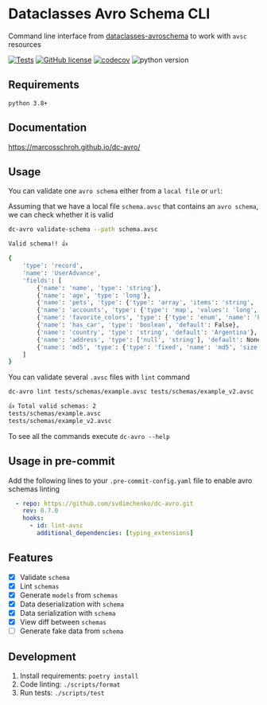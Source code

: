 # Dataclasses Avro Schema CLI

Command line interface from [dataclasses-avroschema](https://github.com/marcosschroh/dataclasses-avroschema) to work with `avsc` resources

[![Tests](https://github.com/marcosschroh/dc-avro/actions/workflows/tests.yaml/badge.svg)](https://github.com/marcosschroh/dc-avro/actions/workflows/tests.yaml)
[![GitHub license](https://img.shields.io/github/license/marcosschroh/dc-avro.svg)](https://github.com/marcosschroh/dc-avro/blob/master/LICENSE)
[![codecov](https://codecov.io/gh/marcosschroh/dc-avro/branch/master/graph/badge.svg)](https://codecov.io/gh/marcosschroh/dc-avro)
![python version](https://img.shields.io/badge/python-3.8%2B-yellowgreen)

## Requirements

`python 3.8+`

## Documentation

https://marcosschroh.github.io/dc-avro/

## Usage

You can validate one `avro schema` either from a `local file` or `url`:

Assuming that we have a local file `schema.avsc` that contains an `avro schema`, we can check whether it is valid

```bash
dc-avro validate-schema --path schema.avsc

Valid schema!! 👍 

{
    'type': 'record',
    'name': 'UserAdvance',
    'fields': [
        {'name': 'name', 'type': 'string'},
        {'name': 'age', 'type': 'long'},
        {'name': 'pets', 'type': {'type': 'array', 'items': 'string', 'name': 'pet'}},
        {'name': 'accounts', 'type': {'type': 'map', 'values': 'long', 'name': 'account'}},
        {'name': 'favorite_colors', 'type': {'type': 'enum', 'name': 'FavoriteColor', 'symbols': ['BLUE', 'YELLOW', 'GREEN']}},
        {'name': 'has_car', 'type': 'boolean', 'default': False},
        {'name': 'country', 'type': 'string', 'default': 'Argentina'},
        {'name': 'address', 'type': ['null', 'string'], 'default': None},
        {'name': 'md5', 'type': {'type': 'fixed', 'name': 'md5', 'size': 16}}
    ]
}
```

You can validate several `.avsc` files with `lint` command

```bash
dc-avro lint tests/schemas/example.avsc tests/schemas/example_v2.avsc

👍 Total valid schemas: 2
tests/schemas/example.avsc
tests/schemas/example_v2.avsc
```

To see all the commands execute `dc-avro --help`

## Usage in pre-commit

Add the following lines to your `.pre-commit-config.yaml` file to enable avro schemas linting

```yaml
  - repo: https://github.com/svdimchenko/dc-avro.git
    rev: 0.7.0
    hooks:
      - id: lint-avsc
        additional_dependencies: [typing_extensions]
```

## Features

* [x] Validate `schema`
* [x] Lint `schemas`
* [x] Generate `models` from `schemas`
* [x] Data deserialization with `schema`
* [x] Data serialization with `schema`
* [x] View diff between `schemas`
* [ ] Generate fake data from `schema`

## Development

1. Install requirements: `poetry install`
2. Code linting: `./scripts/format`
3. Run tests: `./scripts/test`
